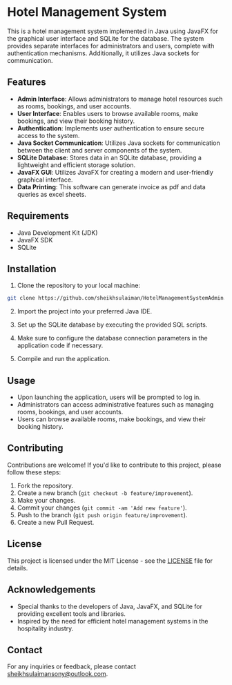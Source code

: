 # Hotel Management System

This is a hotel management system implemented in Java using JavaFX for the graphical user interface and SQLite for the database. The system provides separate interfaces for administrators and users, complete with authentication mechanisms. Additionally, it utilizes Java sockets for communication.

## Features

- **Admin Interface**: Allows administrators to manage hotel resources such as rooms, bookings, and user accounts.
- **User Interface**: Enables users to browse available rooms, make bookings, and view their booking history.
- **Authentication**: Implements user authentication to ensure secure access to the system.
- **Java Socket Communication**: Utilizes Java sockets for communication between the client and server components of the system.
- **SQLite Database**: Stores data in an SQLite database, providing a lightweight and efficient storage solution.
- **JavaFX GUI**: Utilizes JavaFX for creating a modern and user-friendly graphical interface.
- **Data Printing**: This software can generate invoice as pdf and data queries as excel sheets.
 
## Requirements

- Java Development Kit (JDK)
- JavaFX SDK
- SQLite

## Installation

1. Clone the repository to your local machine:

```bash
git clone https://github.com/sheikhsulaiman/HotelManagementSystemAdmin.git
```

2. Import the project into your preferred Java IDE.

3. Set up the SQLite database by executing the provided SQL scripts.

4. Make sure to configure the database connection parameters in the application code if necessary.

5. Compile and run the application.

## Usage

- Upon launching the application, users will be prompted to log in.
- Administrators can access administrative features such as managing rooms, bookings, and user accounts.
- Users can browse available rooms, make bookings, and view their booking history.

## Contributing

Contributions are welcome! If you'd like to contribute to this project, please follow these steps:

1. Fork the repository.
2. Create a new branch (`git checkout -b feature/improvement`).
3. Make your changes.
4. Commit your changes (`git commit -am 'Add new feature'`).
5. Push to the branch (`git push origin feature/improvement`).
6. Create a new Pull Request.

## License

This project is licensed under the MIT License - see the [LICENSE](LICENSE) file for details.

## Acknowledgements

- Special thanks to the developers of Java, JavaFX, and SQLite for providing excellent tools and libraries.
- Inspired by the need for efficient hotel management systems in the hospitality industry.

## Contact

For any inquiries or feedback, please contact [sheikhsulaimansony@outlook.com](mailto:sheikhsulaimansony@outlook.com).

